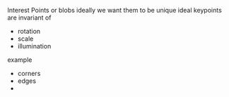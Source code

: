 Interest Points or blobs 
ideally we want them to be unique 
ideal keypoints are invariant of 
- rotation 
- scale
- illumination

example
- corners
- edges 
- 